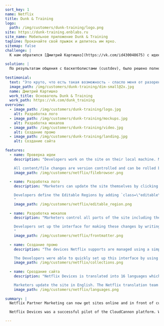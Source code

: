 ```yaml
---
sort_key: 1
name: Netflix
title: Dunk & Training
logo:
  path: /img/customers/dunk-training/logo.png
site: https://dunk-training.enblabs.ru
site_name: Мобильное приложение Dunk & Training
tagline: Прокачайте свой прыжок и делитесь им ярко.
sitemap: false
challenge: |
  К нам обратился [Дмитрий Картишко](https://vk.com/id430048675) с идеей мобильного приложения для iOS, "чтобы можно было в него выкладывать видео по категориям при помощи ссылки с YouTube". По его мнению, такое приложение позволило бы увеличить трафик на его [канал в Youtube](https://www.youtube.com/channel/UCHMTlpTaZZXF6tKJFS13p). 
 
solution: |
  По результатам общения с баскетболистами (custdev), было решено полностью изменить предлагаемые автором ценности, в частности: 1) видео-уроки хорошего качества, 2) персональный план тренировок, 3) ближайщие доступные площадки.
  
testimonial:
  text: "Это круто, что есть такая возможность - спасло меня от разорения. Не знаю даже, что бы я делал, если бы отдал 100к на разработку и все в некуда! Ребятам, спасибо за сервис!!!"
  image_path: /img/customers/dunk-training/dim-small@2x.jpg
  name: Дмитрий Картишко
  work_title: Основатель Dunk & Training
  work_path: https://vk.com/dunk_training
overview:
  - image_path: /img/customers/dunk-training/logo.jpg
    alt: Разработка лого
  - image_path: /img/customers/dunk-training/mockups.jpg
    alt: Разработка мокапов
  - image_path: /img/customers/dunk-training/video.jpg
    alt: Создание промо
  - image_path: /img/customers/dunk-training/landing.jpg
    alt: Создание сайта
    
features:
  - name: Проверка идеи
    description: "Developers work on the site on their local machine. Marketers update in CloudCannon. Everything stays in sync through GitHub.

    All content/file changes are version controlled and can be rolled back at any time."
    image_path: /img/customers/netflix/filebrowser.png
    
  - name: Разработка лого
    description: "Marketers can update the site themselves by clicking on text to start writing content.

    Developers define the Editable Regions by adding `class=\"editable\"` to elements in the HTML.
    "
    image_path: /img/customers/netflix/editable_region.png
    
  - name: Разработка мокапов
    description: "Marketers control all parts of the site including the page title and sponsorship sections.

    Developers set up the interface for making these changes by writing simple [Front Matter](https://docs.cloudcannon.com/editing/front-matter/).
    "
    image_path: /img/customers/netflix/frontmatter.png
    
  - name: Создание промо
    description: "The devices Netflix supports are managed using a simple interface.

    The Developers were able to quickly set up this interface by using [Collections](https://docs.cloudcannon.com/editing/collections/)."
    image_path: /img/customers/netflix/collections.png
    
  - name: Сроздание сайта
    description: "Netflix Devices is translated into 16 languages which all get served from the same Jekyll site.

    Marketers update the site in English. The Netflix translation team works behind the scenes translating content into the other languages they support."
    image_path: /img/customers/netflix/languages.png
    
summary: |
  Netflix Partner Marketing can now get sites online and in front of customers faster than has ever been possible.

  Netflix Devices was a successful pilot of the CloudCannon platform. We're currently working with Netflix to roll out more sites in the coming months.

---
```

